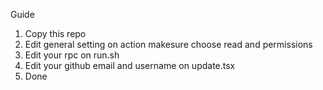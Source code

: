 Guide
1. Copy this repo
2. Edit general setting on action
   makesure choose read and permissions
3. Edit your rpc on run.sh
4. Edit your github email and username on update.tsx
5. Done
